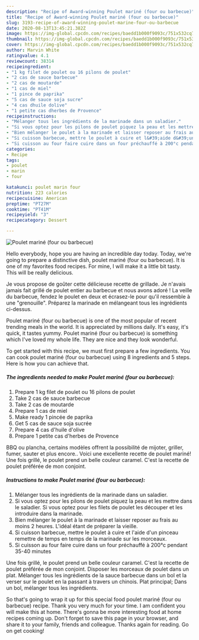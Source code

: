 ```yaml
---
description: "Recipe of Award-winning Poulet mariné (four ou barbecue)"
title: "Recipe of Award-winning Poulet mariné (four ou barbecue)"
slug: 3193-recipe-of-award-winning-poulet-marine-four-ou-barbecue
date: 2020-08-13T13:45:21.382Z
image: https://img-global.cpcdn.com/recipes/baedd1b000f9093c/751x532cq70/poulet-marine-four-ou-barbecue-photo-principale-de-la-recette.jpg
thumbnail: https://img-global.cpcdn.com/recipes/baedd1b000f9093c/751x532cq70/poulet-marine-four-ou-barbecue-photo-principale-de-la-recette.jpg
cover: https://img-global.cpcdn.com/recipes/baedd1b000f9093c/751x532cq70/poulet-marine-four-ou-barbecue-photo-principale-de-la-recette.jpg
author: Marvin White
ratingvalue: 4.1
reviewcount: 38314
recipeingredient:
- "1 kg filet de poulet ou 16 pilons de poulet"
- "2 cas de sauce barbecue"
- "2 cas de moutarde"
- "1 cas de miel"
- "1 pince de paprika"
- "5 cas de sauce soja sucre"
- "4 cas dhuile dolive"
- "1 petite cas dherbes de Provence"
recipeinstructions:
- "Mélanger tous les ingrédients de la marinade dans un saladier."
- "Si vous optez pour les pilons de poulet piquez la peau et les mettre dans le saladier. Si vous optez pour les filets de poulet les découper et les introduire dans la marinade."
- "Bien mélanger le poulet à la marinade et laisser reposer au frais au moins 2 heures. L&#39;idéal étant de préparer la vieille."
- "Si cuisson barbecue, mettre le poulet à cuire et l&#39;aide d&#39;un pinceau remettre de temps en temps de la marinade sur les morceaux."
- "Si cuisson au four faire cuire dans un four préchauffé à 200°c pendant 35-40 minutes"
categories:
- Recipe
tags:
- poulet
- marin
- four

katakunci: poulet marin four 
nutrition: 223 calories
recipecuisine: American
preptime: "PT27M"
cooktime: "PT41M"
recipeyield: "3"
recipecategory: Dessert

---
```



![Poulet mariné (four ou barbecue)](https://img-global.cpcdn.com/recipes/baedd1b000f9093c/751x532cq70/poulet-marine-four-ou-barbecue-photo-principale-de-la-recette.jpg)

Hello everybody, hope you are having an incredible day today. Today, we're going to prepare a distinctive dish, poulet mariné (four ou barbecue). It is one of my favorites food recipes. For mine, I will make it a little bit tasty. This will be really delicious.

Je vous propose de goûter cette délicieuse recette de grillade. Je n&#39;avais jamais fait grillé de poulet entier au barbecue et nous avons adoré ! La veille du barbecue, fendez le poulet en deux et écrasez-le pour qu&#39;il ressemble à une &#34;grenouille&#34;. Préparez la marinade en mélangeant tous les ingrédients ci-dessus.

Poulet mariné (four ou barbecue) is one of the most popular of recent trending meals in the world. It is appreciated by millions daily. It's easy, it's quick, it tastes yummy. Poulet mariné (four ou barbecue) is something which I've loved my whole life. They are nice and they look wonderful.


To get started with this recipe, we must first prepare a few ingredients. You can cook poulet mariné (four ou barbecue) using 8 ingredients and 5 steps. Here is how you can achieve that.

<!--inarticleads1-->

##### The ingredients needed to make Poulet mariné (four ou barbecue):

1. Prepare 1 kg filet de poulet ou 16 pilons de poulet
1. Take 2 cas de sauce barbecue
1. Take 2 cas de moutarde
1. Prepare 1 cas de miel
1. Make ready 1 pincée de paprika
1. Get 5 cas de sauce soja sucrée
1. Prepare 4 cas d&#39;huile d&#39;olive
1. Prepare 1 petite cas d&#39;herbes de Provence


BBQ ou plancha, certains modèles offrent la possibilité de mijoter, griller, fumer, sauter et plus encore.. Voici une excellente recette de poulet mariné! Une fois grillé, le poulet prend un belle couleur caramel. C&#39;est la recette de poulet préférée de mon conjoint. 

<!--inarticleads2-->

##### Instructions to make Poulet mariné (four ou barbecue):

1. Mélanger tous les ingrédients de la marinade dans un saladier.
1. Si vous optez pour les pilons de poulet piquez la peau et les mettre dans le saladier. Si vous optez pour les filets de poulet les découper et les introduire dans la marinade.
1. Bien mélanger le poulet à la marinade et laisser reposer au frais au moins 2 heures. L&#39;idéal étant de préparer la vieille.
1. Si cuisson barbecue, mettre le poulet à cuire et l&#39;aide d&#39;un pinceau remettre de temps en temps de la marinade sur les morceaux.
1. Si cuisson au four faire cuire dans un four préchauffé à 200°c pendant 35-40 minutes


Une fois grillé, le poulet prend un belle couleur caramel. C&#39;est la recette de poulet préférée de mon conjoint. Disposer les morceaux de poulet dans un plat. Mélanger tous les ingrédients de la sauce barbecue dans un bol et la verser sur le poulet en la passant à travers un chinois. Plat principal; Dans un bol, mélanger tous les ingrédients. 

So that's going to wrap it up for this special food poulet mariné (four ou barbecue) recipe. Thank you very much for your time. I am confident you will make this at home. There's gonna be more interesting food at home recipes coming up. Don't forget to save this page in your browser, and share it to your family, friends and colleague. Thanks again for reading. Go on get cooking!
